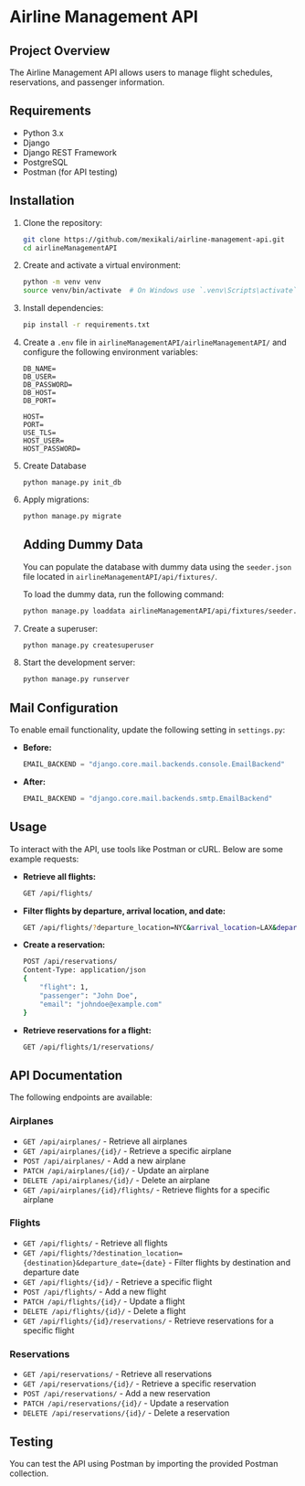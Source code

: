 # Airline Management API
## Project Overview

The Airline Management API allows users to manage flight schedules, reservations, and passenger information.
## Requirements

- Python 3.x
- Django
- Django REST Framework
- PostgreSQL
- Postman (for API testing)

## Installation

1. Clone the repository:
   ```sh
   git clone https://github.com/mexikali/airline-management-api.git
   cd airlineManagementAPI
   ```

2. Create and activate a virtual environment:
   ```sh
   python -m venv venv
   source venv/bin/activate  # On Windows use `.venv\Scripts\activate`
   ```

3. Install dependencies:
   ```sh
   pip install -r requirements.txt
   ```

4. Create a `.env` file in `airlineManagementAPI/airlineManagementAPI/` and configure the following environment variables:
   ```env
   DB_NAME=
   DB_USER=
   DB_PASSWORD=
   DB_HOST=
   DB_PORT=

   HOST=
   PORT=
   USE_TLS=
   HOST_USER=
   HOST_PASSWORD=
   ```
5. Create Database
   ```
   python manage.py init_db
   ```
6. Apply migrations:
   ```sh
   python manage.py migrate
   ```

   ## Adding Dummy Data

    You can populate the database with dummy data using the `seeder.json` file located in `airlineManagementAPI/api/fixtures/`.

    To load the dummy data, run the following command:
    ```sh
    python manage.py loaddata airlineManagementAPI/api/fixtures/seeder.json
    ```

7. Create a superuser:
   ```sh
   python manage.py createsuperuser
   ```

8. Start the development server:
   ```sh
   python manage.py runserver
   ```

## Mail Configuration

To enable email functionality, update the following setting in `settings.py`:

- **Before:**
  ```python
  EMAIL_BACKEND = "django.core.mail.backends.console.EmailBackend"
  ```
- **After:**
  ```python
  EMAIL_BACKEND = "django.core.mail.backends.smtp.EmailBackend"
  ```
## Usage

To interact with the API, use tools like Postman or cURL. Below are some example requests:

- **Retrieve all flights:**
  ```sh
  GET /api/flights/
  ```
- **Filter flights by departure, arrival location, and date:**
  ```sh
  GET /api/flights/?departure_location=NYC&arrival_location=LAX&departure_date=2025-02-10
  ```
- **Create a reservation:**
  ```sh
  POST /api/reservations/
  Content-Type: application/json
  {
      "flight": 1,
      "passenger": "John Doe",
      "email": "johndoe@example.com"
  }
  ```
- **Retrieve reservations for a flight:**
  ```sh
  GET /api/flights/1/reservations/
  ```
## API Documentation

The following endpoints are available:

### Airplanes
- `GET /api/airplanes/` - Retrieve all airplanes
- `GET /api/airplanes/{id}/` - Retrieve a specific airplane
- `POST /api/airplanes/` - Add a new airplane
- `PATCH /api/airplanes/{id}/` - Update an airplane
- `DELETE /api/airplanes/{id}/` - Delete an airplane
- `GET /api/airplanes/{id}/flights/` - Retrieve flights for a specific airplane

### Flights
- `GET /api/flights/` - Retrieve all flights
- `GET /api/flights/?destination_location={destination}&departure_date={date}` - Filter flights by destination and departure date
- `GET /api/flights/{id}/` - Retrieve a specific flight
- `POST /api/flights/` - Add a new flight
- `PATCH /api/flights/{id}/` - Update a flight
- `DELETE /api/flights/{id}/` - Delete a flight
- `GET /api/flights/{id}/reservations/` - Retrieve reservations for a specific flight

### Reservations
- `GET /api/reservations/` - Retrieve all reservations
- `GET /api/reservations/{id}/` - Retrieve a specific reservation
- `POST /api/reservations/` - Add a new reservation
- `PATCH /api/reservations/{id}/` - Update a reservation
- `DELETE /api/reservations/{id}/` - Delete a reservation

## Testing

You can test the API using Postman by importing the provided Postman collection.

